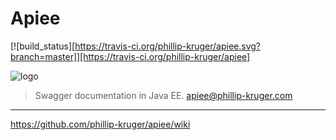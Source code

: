 # Apiee
[![build_status][https://travis-ci.org/phillip-kruger/apiee.svg?branch=master]][https://travis-ci.org/phillip-kruger/apiee]

![logo](https://raw.githubusercontent.com/phillip-kruger/apiee/master/apiee-core/src/main/webapp/apiee/logo.png) 

> Swagger documentation in Java EE.
> apiee@phillip-kruger.com

***

https://github.com/phillip-kruger/apiee/wiki
